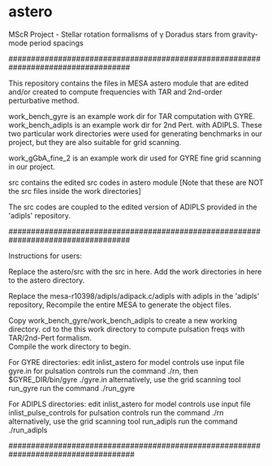 # astero

MScR Project - Stellar rotation formalisms of γ Doradus stars from gravity-mode period spacings

###################################################################################

This repository contains the files in MESA astero module that are edited and/or created to compute 
frequencies with TAR and 2nd-order perturbative method. 

work_bench_gyre is an example work dir for TAR computation with GYRE.
work_bench_adipls is an example work dir for 2nd Pert. with ADIPLS.
These two particular work directories were used for generating benchmarks in our project, but they 
are also suitable for grid scanning. 

work_gGbA_fine_2 is an example work dir used for GYRE fine grid scanning in our project.

src contains the edited src codes in astero module
[Note that these are NOT the src files inside the work directories]

The src codes are coupled to the edited version of ADIPLS provided in the 'adipls' repository. 


###################################################################################

Instructions for users:

Replace the astero/src with the src in here.
Add the work directories in here to the astero directory.

Replace the mesa-r10398/adipls/adipack.c/adipls with adipls in the 'adipls' repository, 
Recompile the entire MESA to generate the object files.

Copy work_bench_gyre/work_bench_adipls to create a new working directory. cd to the this 
work directory to compute pulsation freqs with TAR/2nd-Pert formalism.  
Compile the work directory to begin. 

For GYRE directories:
edit inlist_astero for model controls
use input file gyre.in for pulsation controls
run the command ./rn, then $GYRE_DIR/bin/gyre ./gyre.in 
alternatively, use the grid scanning tool run_gyre 
run the command ./run_gyre 

For ADIPLS directories:
edit inlist_astero for model controls
use input file inlist_pulse_controls for pulsation controls
run the command ./rn
alternatively, use the grid scanning tool run_adipls 
run the command ./run_adipls 

####################################################################################










